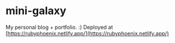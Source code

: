 # mini-galaxy
My personal blog + portfolio. :)
Deployed at [https://rubyphoenix.netlify.app/](https://rubyphoenix.netlify.app/)
